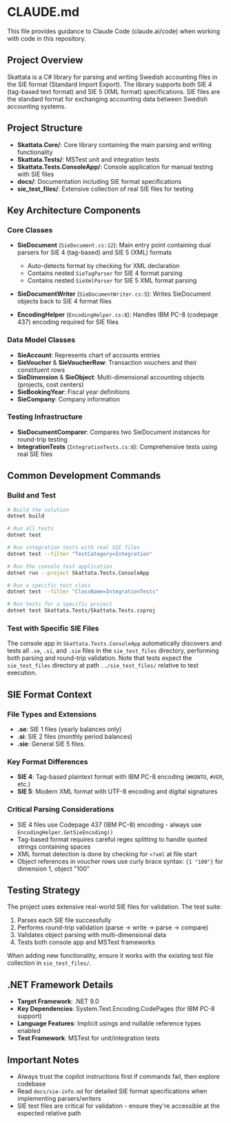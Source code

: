 # CLAUDE.md

This file provides guidance to Claude Code (claude.ai/code) when working with code in this repository.

## Project Overview

Skattata is a C# library for parsing and writing Swedish accounting files in the SIE format (Standard Import Export). The library supports both SIE 4 (tag-based text format) and SIE 5 (XML format) specifications. SIE files are the standard format for exchanging accounting data between Swedish accounting systems.

## Project Structure

- **Skattata.Core/**: Core library containing the main parsing and writing functionality
- **Skattata.Tests/**: MSTest unit and integration tests
- **Skattata.Tests.ConsoleApp/**: Console application for manual testing with SIE files
- **docs/**: Documentation including SIE format specifications
- **sie_test_files/**: Extensive collection of real SIE files for testing

## Key Architecture Components

### Core Classes

- **SieDocument** (`SieDocument.cs:12`): Main entry point containing dual parsers for SIE 4 (tag-based) and SIE 5 (XML) formats
  - Auto-detects format by checking for XML declaration
  - Contains nested `SieTagParser` for SIE 4 format parsing
  - Contains nested `SieXmlParser` for SIE 5 XML format parsing

- **SieDocumentWriter** (`SieDocumentWriter.cs:5`): Writes SieDocument objects back to SIE 4 format files

- **EncodingHelper** (`EncodingHelper.cs:8`): Handles IBM PC-8 (codepage 437) encoding required for SIE files

### Data Model Classes
- **SieAccount**: Represents chart of accounts entries
- **SieVoucher** & **SieVoucherRow**: Transaction vouchers and their constituent rows
- **SieDimension** & **SieObject**: Multi-dimensional accounting objects (projects, cost centers)
- **SieBookingYear**: Fiscal year definitions
- **SieCompany**: Company information

### Testing Infrastructure
- **SieDocumentComparer**: Compares two SieDocument instances for round-trip testing
- **IntegrationTests** (`IntegrationTests.cs:8`): Comprehensive tests using real SIE files

## Common Development Commands

### Build and Test
```bash
# Build the solution
dotnet build

# Run all tests
dotnet test

# Run integration tests with real SIE files
dotnet test --filter "TestCategory=Integration"

# Run the console test application
dotnet run --project Skattata.Tests.ConsoleApp

# Run a specific test class
dotnet test --filter "ClassName=IntegrationTests"

# Run tests for a specific project
dotnet test Skattata.Tests/Skattata.Tests.csproj
```

### Test with Specific SIE Files
The console app in `Skattata.Tests.ConsoleApp` automatically discovers and tests all `.se`, `.si`, and `.sie` files in the `sie_test_files` directory, performing both parsing and round-trip validation. Note that tests expect the `sie_test_files` directory at path `../sie_test_files/` relative to test execution.

## SIE Format Context

### File Types and Extensions
- **.se**: SIE 1 files (yearly balances only)
- **.si**: SIE 2 files (monthly period balances) 
- **.sie**: General SIE 5 files. 

### Key Format Differences
- **SIE 4**: Tag-based plaintext format with IBM PC-8 encoding (`#KONTO`, `#VER`, etc.)
- **SIE 5**: Modern XML format with UTF-8 encoding and digital signatures

### Critical Parsing Considerations
- SIE 4 files use Codepage 437 (IBM PC-8) encoding - always use `EncodingHelper.GetSieEncoding()`
- Tag-based format requires careful regex splitting to handle quoted strings containing spaces
- XML format detection is done by checking for `<?xml` at file start
- Object references in voucher rows use curly brace syntax: `{1 "100"}` for dimension 1, object "100"

## Testing Strategy

The project uses extensive real-world SIE files for validation. The test suite:
1. Parses each SIE file successfully
2. Performs round-trip validation (parse → write → parse → compare)
3. Validates object parsing with multi-dimensional data
4. Tests both console app and MSTest frameworks

When adding new functionality, ensure it works with the existing test file collection in `sie_test_files/`.

## .NET Framework Details

- **Target Framework**: .NET 9.0
- **Key Dependencies**: System.Text.Encoding.CodePages (for IBM PC-8 support)
- **Language Features**: Implicit usings and nullable reference types enabled
- **Test Framework**: MSTest for unit/integration tests

## Important Notes

- Always trust the copilot instructions first if commands fail, then explore codebase
- Read `docs/sie-info.md` for detailed SIE format specifications when implementing parsers/writers
- SIE test files are critical for validation - ensure they're accessible at the expected relative path